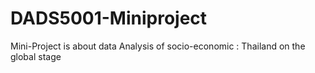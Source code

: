 # DADS5001-Miniproject
Mini-Project is about data Analysis of socio-economic : Thailand on the global stage
